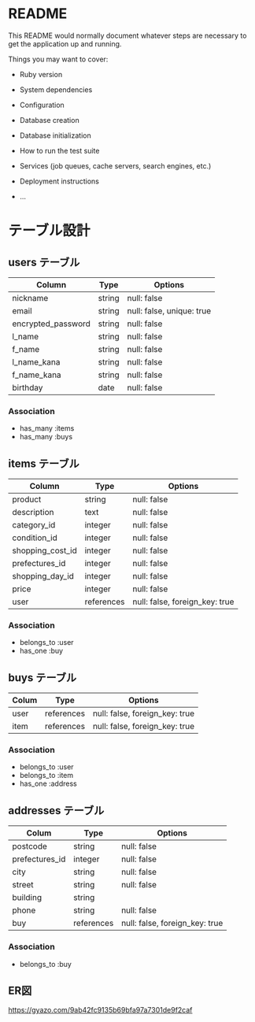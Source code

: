 # README

This README would normally document whatever steps are necessary to get the
application up and running.

Things you may want to cover:

* Ruby version

* System dependencies

* Configuration

* Database creation

* Database initialization

* How to run the test suite

* Services (job queues, cache servers, search engines, etc.)

* Deployment instructions

* ...

# テーブル設計

## users テーブル

| Column             | Type     | Options                   |
| -----------------  | -------- | ------------------------- |
| nickname           | string   | null: false               |
| email              | string   | null: false, unique: true |
| encrypted_password | string   | null: false               |
| l_name             | string   | null: false               |
| f_name             | string   | null: false               |
| l_name_kana        | string   | null: false               |
| f_name_kana        | string   | null: false               |
| birthday           | date     | null: false               |
### Association
- has_many :items
- has_many :buys


## items テーブル

| Column             | Type       | Options                        |
| ------------------ | ---------- | -------------------------------|
| product            | string     | null: false                    |
| description        | text       | null: false                    |
| category_id        | integer    | null: false                    |
| condition_id       | integer    | null: false                    |
| shopping_cost_id   | integer    | null: false                    |
| prefectures_id     | integer    | null: false                    |
| shopping_day_id    | integer    | null: false                    |
| price              | integer    | null: false                    |
| user               | references | null: false, foreign_key: true |
### Association
- belongs_to :user
- has_one :buy

## buys テーブル

| Colum      | Type       | Options                        |
| ---------- | ---------- | ------------------------------ |
| user       | references | null: false, foreign_key: true |
| item       | references | null: false, foreign_key: true |
### Association
- belongs_to :user
- belongs_to :item
- has_one :address

## addresses テーブル

| Colum          | Type       | Options                        |
| -------------- | ---------- | -------------------------------|
| postcode       | string     | null: false                    |
| prefectures_id | integer    | null: false                    |
| city           | string     | null: false                    |
| street         | string     | null: false                    |
| building       | string     |                                |
| phone          | string     | null: false                    |
| buy            | references | null: false, foreign_key: true |
### Association
- belongs_to :buy

## ER図
https://gyazo.com/9ab42fc9135b69bfa97a7301de9f2caf
